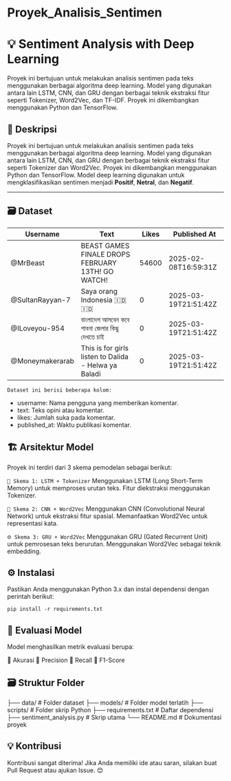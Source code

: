 # Proyek_Analisis_Sentimen

# 💡 Sentiment Analysis with Deep Learning

Proyek ini bertujuan untuk melakukan analisis sentimen pada teks menggunakan berbagai algoritma deep learning. Model yang digunakan antara lain LSTM, CNN, dan GRU dengan berbagai teknik ekstraksi fitur seperti Tokenizer, Word2Vec, dan TF-IDF. Proyek ini dikembangkan menggunakan Python dan TensorFlow.

## 📌 Deskripsi
Proyek ini bertujuan untuk melakukan analisis sentimen pada teks menggunakan berbagai algoritma deep learning. Model yang digunakan antara lain LSTM, CNN, dan GRU dengan berbagai teknik ekstraksi fitur seperti Tokenizer dan Word2Vec. Proyek ini dikembangkan menggunakan Python dan TensorFlow. 
Model deep learning digunakan untuk mengklasifikasikan sentimen menjadi **Positif**, **Netral**, dan **Negatif**.

---

## 🗃️ Dataset
| **Username**       | **Text**                                                                                   | **Likes** | **Published At**        |
|--------------------|--------------------------------------------------------------------------------------------|---------- |-------------------------|
| @MrBeast           | BEAST GAMES FINALE DROPS FEBRUARY 13TH! GO WATCH!                                          | 54600     | 2025-02-08T16:59:31Z    |
| @SultanRayyan-7    | Saya orang Indonesia 🇮🇩🇮🇩                                                                   | 0         | 2025-03-19T21:51:42Z    |
| @ILoveyou-954      | বাংলাদেশ আসবেন কবে পাবনা জেলার কিছু দেখতে চাই	                                            | 0         | 2025-03-19T21:51:42Z    |
| @Moneymakerarab    | This is for girls listen to Dalida - Helwa ya Baladi                                       | 0         | 2025-03-19T21:51:42Z    |


```Dataset ini berisi beberapa kolom:```
- username: Nama pengguna yang memberikan komentar.
- text: Teks opini atau komentar.
- likes: Jumlah suka pada komentar.
- published_at: Waktu publikasi komentar.

## 🏗️ Arsitektur Model
Proyek ini terdiri dari 3 skema pemodelan sebagai berikut:

`🚀 Skema 1: LSTM + Tokenizer`
Menggunakan LSTM (Long Short-Term Memory) untuk memproses urutan teks.
Fitur diekstraksi menggunakan Tokenizer.

`🌊 Skema 2: CNN + Word2Vec`
Menggunakan CNN (Convolutional Neural Network) untuk ekstraksi fitur spasial.
Memanfaatkan Word2Vec untuk representasi kata.

`🌐 Skema 3: GRU + Word2Vec`
Menggunakan GRU (Gated Recurrent Unit) untuk pemrosesan teks berurutan.
Menggunakan Word2Vec sebagai teknik embedding.

## ⚙️ Instalasi
Pastikan Anda menggunakan Python 3.x dan instal dependensi dengan perintah berikut:

```pip install -r requirements.txt```

## 📝 Evaluasi Model
Model menghasilkan metrik evaluasi berupa:

🎯 Akurasi
📝 Precision
🔁 Recall
🌟 F1-Score

## 🗃️ Struktur Folder
├── data/                   # Folder dataset
├── models/                 # Folder model terlatih
├── scripts/                # Folder skrip Python
├── requirements.txt        # Daftar dependensi
├── sentiment_analysis.py   # Skrip utama
└── README.md               # Dokumentasi proyek

## 💡 Kontribusi
Kontribusi sangat diterima! Jika Anda memiliki ide atau saran, silakan buat Pull Request atau ajukan Issue. 😊
